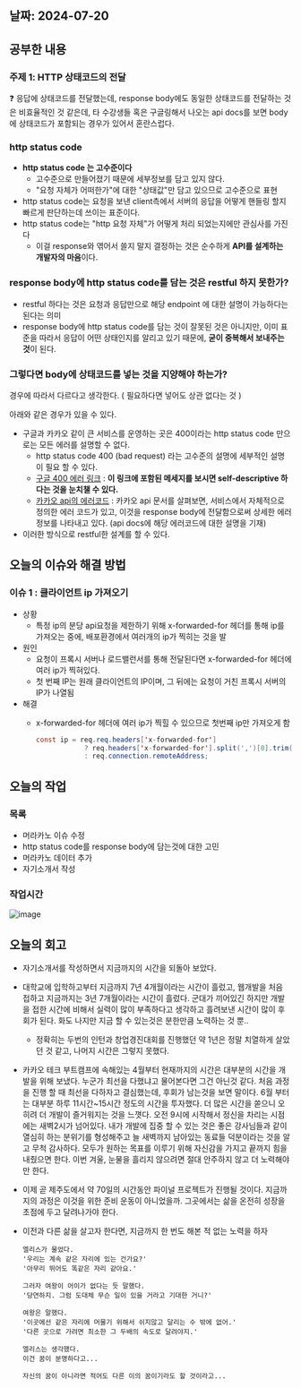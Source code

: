 ## 날짜: 2024-07-20

## 공부한 내용

### 주제 1: HTTP 상태코드의 전달

<aside>
❓ 응답에 상태코드를 전달했는데, response body에도 동일한 상태코드를 전달하는 것은 비효율적인 것 같은데, 타 수강생들 혹은 구글링해서 나오는 api docs를 보면 body에 상태코드가 포함되는 경우가 있어서 혼란스럽다.

</aside>

### http status code

- **http status code 는 고수준이다**
    - 고수준으로 만들어졌기 때문에 세부정보를 담고 있지 않다.
    - "요청 자체가 어떠한가"에 대한 "상태값"만 담고 있으므로 고수준으로 표현
- http status code는 요청을 보낸 client측에서 서버의 응답을 어떻게 핸들링 할지 빠르게 판단하는데 쓰이는 표준이다.
- http status code는 "http 요청 자체"가 어떻게 처리 되었는지에만 관심사를 가진다
    - 이걸 response와 엮어서 쓸지 말지 결정하는 것은 순수하게 **API를 설계하는 개발자의 마음**이다.

### response body에 http status code를 담는 것은 restful 하지 못한가?

- restful 하다는 것은 요청과 응답만으로 해당 endpoint 에 대한 설명이 가능하다는 된다는 의미
- response body에 http status code를 담는 것이 잘못된 것은 아니지만, 이미 표준을 따라서 응답이 어떤 상태인지를 알리고 있기 때문에, **굳이 중복해서 보내주는 것**이 된다.

### 그렇다면 body에 상태코드를 넣는 것을 지양해야 하는가?

경우에 따라서 다르다고 생각한다. ( 필요하다면 넣어도 상관 없다는 것 )

아래와 같은 경우가 있을 수 있다.

- 구글과 카카오 같이 큰 서비스를 운영하는 곳은 400이라는 http status code 만으로는 모든 에러를 설명할 수 없다.
    - http status code 400 (bad request) 라는 고수준의 설명에 세부적인 설명이 필요 할 수 있다.
    - [구글 400 에러 링크](https://translate.googleapis.com/language/translate/v2?key=invalid&q=hello&source=en&target=es&format=text&$.xgafv=2) : **이 링크에 포함된 메세지를 보시면 self-descriptive 하다는 것을 눈치챌 수 있다.**
    - [카카오 api의 에러코드](https://developers.kakao.com/docs/latest/ko/rest-api/reference) : 카카오 api 문서를 살펴보면, 서비스에서 자체적으로 정의한 에러 코드가 있고, 이것을 response body에 전달함으로써 상세한 에러 정보를 나타내고 있다. (api docs에 해당 에러코드에 대한 설명을 기재)
- 이러한 방식으로 restful한 설계를 할 수 있다.
    
    

## 오늘의 이슈와 해결 방법

### 이슈 1 : 클라이언트 ip 가져오기

- 상황
    - 특정 ip의 분당 api요청을 제한하기 위해 x-forwarded-for 헤더를 통해 ip를 가져오는 중에, 배포환경에서 여러개의 ip가 찍히는 것을 발
- 원인
    - 요청이 프록시 서버나 로드밸런서를 통해 전달된다면 x-forwarded-for 헤더에 여러 ip가 찍혀있다.
    - 첫 번째 IP는 원래 클라이언트의 IP이며, 그 뒤에는 요청이 거친 프록시 서버의 IP가 나열됨
- 해결
    - x-forwarded-for 헤더에 여러 ip가 찍힐 수 있으므로 첫번째 ip만 가져오게 함
        
        ```java
        const ip = req.req.headers['x-forwarded-for']
                    ? req.headers['x-forwarded-for'].split(',')[0].trim()
                    : req.connection.remoteAddress;
        ```
        

## 오늘의 작업

### 목록

- 머라카노 이슈 수정
- http status code를 response body에 담는것에 대한  고민
- 머라카노 데이터 추가
- 자기소개서 작성

### 작업시간
![image](https://github.com/user-attachments/assets/a64f945f-340d-4eeb-8291-f6a52e0b47e0)


## 오늘의 회고

- 자기소개서를 작성하면서 지금까지의 시간을 되돌아 보았다.
- 대학교에 입학하고부터 지금까지 7년 4개월이라는 시간이 흘렀고, 웹개발을 처음 접하고 지금까지는 3년 7개월이라는 시간이 흘렀다. 군대가 끼어있긴 하지만 개발을 접한 시간에 비해서 실력이 많이 부족하다고 생각하고 흘려보낸 시간이 많이 후회가 된다. 화도 나지만 지금 할 수 있는것은 분한만큼 노력하는 것 뿐..
    - 정확히는 두번의 인턴과 창업경진대회를 진행했던 약 1년은 정말 치열하게 살았던 것 같고, 나머지 시간은 그렇지 못했다.
- 카카오 테크 부트캠프에 속해있는 4월부터 현재까지의 시간은 대부분의 시간을 개발을 위해 보냈다. 누군가 최선을 다했냐고 물어본다면 그건 아닌것 같다. 처음 과정을 진행 할 때 최선을 다하자고 결심했는데, 후회가 남는것을 보면 말이다.
6월 부터는 대부분 하루 11시간~15시간 정도의 시간을 투자했다. 더 많은 시간을 쏟으니 오히려 더 개발이 즐거워지는 것을 느꼇다. 오전 9시에 시작해서 정신을 차리는 시점에는 새벽2시가 넘어있다. 
내가 개발에 집중 할 수 있는 것은 좋은 강사님들과  같이 열심히 하는 분위기를 형성해주고 늘 새벽까지 남아있는 동료들 덕분이라는 것을 알고 무척 감사하다. 모두가 원하는 목표를 이루기 위해 자신감을 가지고 끝까지 힘을 내줬으면 한다.
이번 겨울, 눈물을 흘리지 않으려면 절대 안주하지 않고 더 노력해야만 한다.
- 이제 곧 제주도에서 약 70일의 시간동안 파이널 프로젝트가 진행될 것이다. 지금까지의 과정은 이것을 위한 준비 운동이 아니었을까. 그곳에서는 삶을 온전히 성장을 초점에 두고 달려나가야 한다.
- 이전과 다른 삶을 살고자 한다면, 지금까지 한 번도 해본 적 없는 노력을 하자
    
    ```
    엘리스가 물었다.
    '우리는 계속 같은 자리에 있는 건가요?'
    '아무리 뛰어도 똑같은 자리 같아요.'
    ```
    
    ```
    그러자 여왕이 어이가 없다는 듯 말했다.
    '당연하지. 그럼 도대체 무슨 일이 있을 거라고 기대한 거니?'
    
    여왕은 말했다.
    '이곳에선 같은 자리에 머물기 위해서 쉬지않고 달리는 수 밖에 없어.'
    '다른 곳으로 가려면 최소한 그 두배의 속도로 달려야지.'
    
    엘리스는 생각했다.
    이건 꿈이 분명하다고...
    
    자신의 꿈이 아니라면 적어도 다른 이의 꿈이기라도 할 것이라고...
    ```
